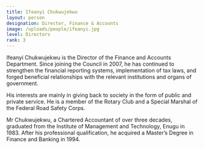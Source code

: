 ```yaml
---
title: Ifeanyi Chukwujekwu
layout: person
designation: Director, Finance & Accounts
image: /uploads/people/ifeanyi.jpg
level: Directors
rank: 3
---
```

Ifeanyi Chukwujekwu is the Director of the Finance and Accounts Department. Since joining the Council in 2007, he has continued to strengthen the financial reporting systems, implementation of tax laws, and forged beneficial relationships with the relevant institutions and organs of government.

His interests are mainly in giving back to society in the form of public and private service. He is a member of the Rotary Club and a Special Marshal of the Federal Road Safety Corps.

Mr Chukwujekwu, a Chartered Accountant of over three decades, graduated from the Institute of Management and Technology, Enugu in 1983. After his professional qualification, he acquired a Master’s Degree in Finance and Banking in 1994.